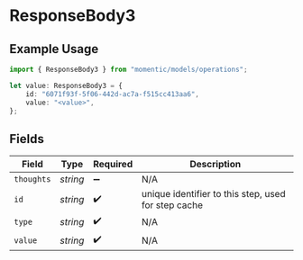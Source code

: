 # ResponseBody3

## Example Usage

```typescript
import { ResponseBody3 } from "momentic/models/operations";

let value: ResponseBody3 = {
    id: "6071f93f-5f06-442d-ac7a-f515cc413aa6",
    value: "<value>",
};
```

## Fields

| Field                                               | Type                                                | Required                                            | Description                                         |
| --------------------------------------------------- | --------------------------------------------------- | --------------------------------------------------- | --------------------------------------------------- |
| `thoughts`                                          | *string*                                            | :heavy_minus_sign:                                  | N/A                                                 |
| `id`                                                | *string*                                            | :heavy_check_mark:                                  | unique identifier to this step, used for step cache |
| `type`                                              | *string*                                            | :heavy_check_mark:                                  | N/A                                                 |
| `value`                                             | *string*                                            | :heavy_check_mark:                                  | N/A                                                 |